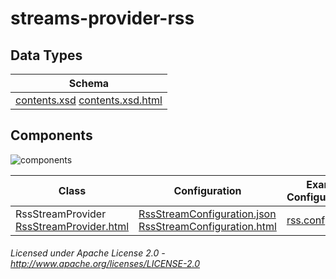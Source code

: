 streams-provider-rss
====================

## Data Types

| Schema |
|--------|
| [contents.xsd](contents.xsd "contents.xsd") [contents.xsd.html](apidocs/org/apache/streams/rss/FeedDetails.html "javadoc") |

## Components

![components](components.dot.svg "Components")

| Class | Configuration | Example Configuration(s) |
|-------|---------------|--------------------------|
| RssStreamProvider [RssStreamProvider.html](apidocs/org/apache/streams/rss/provider/RssStreamProvider.html "javadoc") | [RssStreamConfiguration.json](RssStreamConfiguration.json "RssStreamConfiguration.json") [RssStreamConfiguration.html](apidocs/org/apache/streams/rss/RssStreamConfiguration.html "javadoc") | [rss.conf](rss.conf "rss.conf") |

###### Licensed under Apache License 2.0 - http://www.apache.org/licenses/LICENSE-2.0
